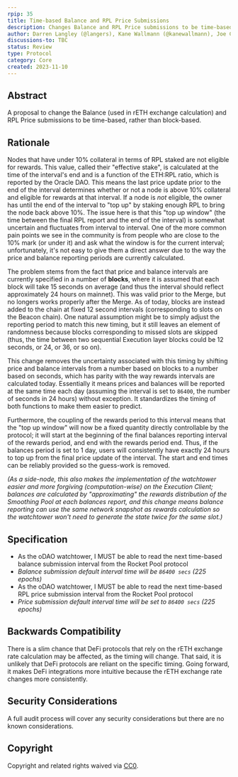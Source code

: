 ```yaml
---
rpip: 35
title: Time-based Balance and RPL Price Submissions 
description: Changes Balance and RPL Price submissions to be time-based 
author: Darren Langley (@langers), Kane Wallmann (@kanewallmann), Joe Clapis (@jcrtp)
discussions-to: TBC
status: Review
type: Protocol
category: Core
created: 2023-11-10
---
```


## Abstract
A proposal to change the Balance (used in rETH exchange calculation) and RPL Price submissions to be time-based, rather than block-based. 

## Rationale
Nodes that have under 10% collateral in terms of RPL staked are not eligible for rewards. This value, called their "effective stake", is calculated at the time of the interval's end and is a function of the ETH:RPL ratio, which is reported by the Oracle DAO. This means the last price update prior to the end of the interval determines whether or not a node is above 10% collateral and eligible for rewards at that interval. If a node is *not* eligible, the owner has until the end of the interval to "top up" by staking enough RPL to bring the node back above 10%. The issue here is that this "top up window" (the time between the final RPL report and the end of the interval) is somewhat uncertain and fluctuates from interval to interval. One of the more common pain points we see in the community is from people who are close to the 10% mark (or under it) and ask what the window is for the current interval; unfortunately, it's not easy to give them a direct answer due to the way the price and balance reporting periods are currently calculated.

The problem stems from the fact that price and balance intervals are currently specified in a number of **blocks**, where it is assumed that each block will take 15 seconds on average (and thus the interval should reflect approximately 24 hours on mainnet). This was valid prior to the Merge, but no longers works properly after the Merge. As of today, blocks are instead added to the chain at fixed 12 second intervals (corresponding to slots on the Beacon chain). One natural assumption might be to simply adjust the reporting period to match this new timing, but it still leaves an element of randomness because blocks corresponding to missed slots are skipped (thus, the time between two sequential Execution layer blocks could be 12 seconds, or 24, or 36, or so on).

This change removes the uncertainty associated with this timing by shifting price and balance intervals from a number based on blocks to a number based on seconds, which has parity with the way rewards intervals are calculated today. Essentially it means prices and balances will be reported at the same time each day (assuming the interval is set to `86400`, the number of seconds in 24 hours) without exception. It standardizes the timing of both functions to make them easier to predict.

Furthermore, the coupling of the rewards period to this interval means that the "top up window" will now be a fixed quantity directly controllable by the protocol; it will start at the beginning of the final balances reporting interval of the rewards period, and end with the rewards period end. Thus, if the balances period is set to 1 day, users will consistently have exactly 24 hours to top up from the final price update of the interval. The start and end times can be reliably provided so the guess-work is removed.

*(As a side-node, this also makes the implementation of the watchtower easier and more forgiving (computation-wise) on the Execution Client; balances are calculated by "approximating" the rewards distribution of the Smoothing Pool at each balances report, and this change means balance reporting can use the same network snapshot as rewards calculation so the watchtower won't need to generate the state twice for the same slot.)*

## Specification

- As the oDAO watchtower, I MUST be able to read the next time-based balance submission interval from the Rocket Pool protocol
- *Balance submission default interval time will be `86400 secs` (225 epochs)*
- As the oDAO watchtower, I MUST be able to read the next time-based RPL price submission interval from the Rocket Pool protocol  
- *Price submission default interval time will be set to `86400 secs` (225 epochs)*

## Backwards Compatibility
There is a slim chance that DeFi protocols that rely on the rETH exchange rate calculation may be affected, as the timing will change. That said, it is unlikely that DeFi protocols are reliant on the specific timing. Going forward, it makes DeFi integrations more intuitive because the rETH exchange rate changes more consistently.

## Security Considerations
A full audit process will cover any security considerations but there are no known considerations.

## Copyright
Copyright and related rights waived via [CC0](https://creativecommons.org/publicdomain/zero/1.0/).